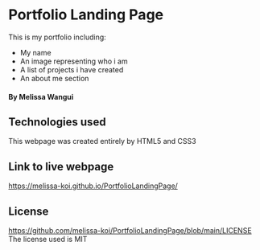 # Portfolio Landing Page

This is my portfolio including:
* My name
* An image representing who i am
* A list of projects i have created
* An about me section

#### By Melissa Wangui
## Technologies used
This webpage was created entirely by HTML5 and CSS3
## Link to live webpage
<https://melissa-koi.github.io/PortfolioLandingPage/>
## License
<https://github.com/melissa-koi/PortfolioLandingPage/blob/main/LICENSE><br>
The license used is MIT

